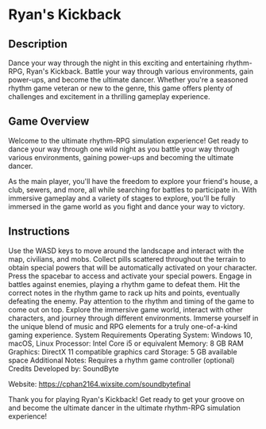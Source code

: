 # Ryan's Kickback
## Description
Dance your way through the night in this exciting and entertaining rhythm-RPG, Ryan's Kickback. Battle your way through various environments, gain power-ups, and become the ultimate dancer. Whether you're a seasoned rhythm game veteran or new to the genre, this game offers plenty of challenges and excitement in a thrilling gameplay experience.

## Game Overview
Welcome to the ultimate rhythm-RPG simulation experience! Get ready to dance your way through one wild night as you battle your way through various environments, gaining power-ups and becoming the ultimate dancer.

As the main player, you'll have the freedom to explore your friend's house, a club, sewers, and more, all while searching for battles to participate in. With immersive gameplay and a variety of stages to explore, you'll be fully immersed in the game world as you fight and dance your way to victory.

## Instructions
Use the WASD keys to move around the landscape and interact with the map, civilians, and mobs.
Collect pills scattered throughout the terrain to obtain special powers that will be automatically activated on your character.
Press the spacebar to access and activate your special powers.
Engage in battles against enemies, playing a rhythm game to defeat them.
Hit the correct notes in the rhythm game to rack up hits and points, eventually defeating the enemy.
Pay attention to the rhythm and timing of the game to come out on top.
Explore the immersive game world, interact with other characters, and journey through different environments.
Immerse yourself in the unique blend of music and RPG elements for a truly one-of-a-kind gaming experience.
System Requirements
Operating System: Windows 10, macOS, Linux
Processor: Intel Core i5 or equivalent
Memory: 8 GB RAM
Graphics: DirectX 11 compatible graphics card
Storage: 5 GB available space
Additional Notes: Requires a rhythm game controller (optional)
Credits
Developed by: SoundByte

Website: https://cphan2164.wixsite.com/soundbytefinal

Thank you for playing Ryan's Kickback! Get ready to get your groove on and become the ultimate dancer in the ultimate rhythm-RPG simulation experience!
